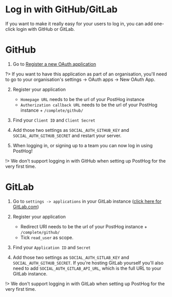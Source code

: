 # Log in with GitHub/GitLab

If you want to make it really easy for your users to log in, you can add one-click login with GitHub or GitLab.

# GitHub

1. Go to <a href='https://github.com/settings/applications/new' target='_blank'>Register a new OAuth application</a>

?> If you want to have this application as part of an organisation, you'll need to go to your organisation's settings -> OAuth apps -> New OAuth App.

2. Register your application
    - `Homepage URL` needs to be the url of your PostHog instance
    - `Autherization callback URL` needs to be the url of your PostHog instance + `/complete/github/`

3. Find your `Client ID` and `Client Secret`

4. Add those two settings as `SOCIAL_AUTH_GITHUB_KEY` and `SOCIAL_AUTH_GITHUB_SECRET` and restart your server.

5. When logging in, or signing up to a team you can now log in using PostHog!

!> We don't support logging in with GitHub when setting up PostHog for the very first time.

# GitLab

1. Go to `settings -> applications` in your GitLab instance (<a href='https://gitlab.com/profile/applications' target='_blank'>click here for GitLab.com</a>)

2. Register your application
    - Redirect URI needs to be the url of your PostHog instance + `/complete/github/`
    - Tick `read_user` as scope.

3. Find your `Application ID` and `Secret`

4. Add those two settings as `SOCIAL_AUTH_GITLAB_KEY` and `SOCIAL_AUTH_GITHUB_SECRET`. If you're hosting GitLab yourself you'll also need to add `SOCIAL_AUTH_GITLAB_API_URL`, which is the full URL to your GitLab instance.

!> We don't support logging in with GitLab when setting up PostHog for the very first time.